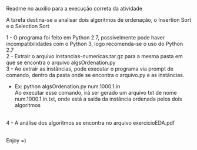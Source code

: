 Readme no auxílio para a execução correta da atividade

A tarefa destina-se a analisar dois algoritmos de ordenação, o Insertion Sort e o Selection Sort

1 - O programa foi feito em Python 2.7, possívelmente pode haver incompatibilidades com o Python 3, logo recomenda-se o uso do Python 2.7<br>
2 - Extrair o arquivo instancias-numericas.tar.gz para a mesma pasta em que se encontra o arquivo algsOrdenation.py<br>
3 - Ao extrair as instâncias, pode executar o programa via prompt de comando, dentro da pasta onde se encontra o arquivo.py e as instâncias.
  - Ex: python algsOrdenation.py num.1000.1.in<br>
  Ao executar esse comando, irá ser gerado um arquivo txt de nome num.1000.1.in.txt, onde está a saída da instância ordenada pelos dois algoritmos
<br>
4 - A análise dos algoritmos se encontra no arquivo exercicioEDA.pdf<br><br>

Enjoy =)
